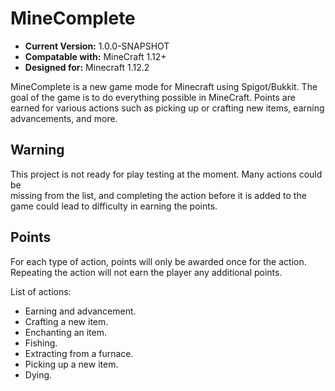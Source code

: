 # MineComplete

* **Current Version:** 1.0.0-SNAPSHOT
* **Compatable with:** MineCraft 1.12+
* **Designed for:** Minecraft 1.12.2

MineComplete is a new game mode for Minecraft using Spigot/Bukkit. The goal of 
the game is to do everything possible in MineCraft. Points are earned for 
various actions such as picking up or crafting new items, earning advancements, 
and more. 

## Warning

This project is not ready for play testing at the moment. Many actions could be  
missing from the list, and completing the action before it is added to the game 
could lead to difficulty in earning the points.  

## Points

For each type of action, points will only be awarded once for the action. 
Repeating the action will not earn the player any additional points. 

List of actions:

* Earning and advancement.
* Crafting a new item.
* Enchanting an item.
* Fishing.
* Extracting from a furnace.
* Picking up a new item. 
* Dying.
